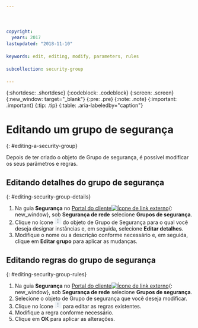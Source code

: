 ```yaml
---



copyright:
  years: 2017
lastupdated: "2018-11-10"

keywords: edit, editing, modify, parameters, rules

subcollection: security-group

---
```


{:shortdesc: .shortdesc}
{:codeblock: .codeblock}
{:screen: .screen}
{:new_window: target="_blank"}
{:pre: .pre}
{:note: .note}
{:important: .important}
{:tip: .tip}
{:table: .aria-labeledby="caption"}

# Editando um grupo de segurança
{: #editing-a-security-group}

Depois de ter criado o objeto de Grupo de segurança, é possível modificar os seus parâmetros e regras.

## Editando detalhes do grupo de segurança
{: #editing-security-group-details}

1. Na guia **Segurança** no [Portal do cliente![Ícone de link externo](../../icons/launch-glyph.svg "Ícone de link externo")](https://cloud.ibm.com/classic){: new_window}, sob **Segurança de rede** selecione **Grupos de segurança**.
2. Clique no ícone ![Ícone mais](./images/more_icon.jpg) do objeto de Grupo de Segurança para o qual você deseja designar instâncias e, em seguida, selecione **Editar detalhes**.
3. Modifique o nome ou a descrição conforme necessário e, em seguida, clique em **Editar grupo** para aplicar as mudanças.

## Editando regras do grupo de segurança
{: #editing-security-group-rules}

1. Na guia **Segurança** no [Portal do cliente![Ícone de link externo](../../icons/launch-glyph.svg "Ícone de link externo")](https://cloud.ibm.com/classic){: new_window}, sob **Segurança de rede** selecione **Grupos de segurança**.
2. Selecione o objeto de Grupo de segurança que você deseja modificar.
3. Clique no ícone ![Ícone mais](./images/more_icon.jpg) para editar as regras existentes.
4. Modifique a regra conforme necessário.
5. Clique em **OK** para aplicar as alterações.
